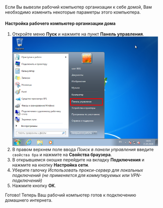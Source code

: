 Если Вы вывезли рабочий компьютер организации к себе домой, Вам необходимо изменить некоторые параметры этого компьютера.

#### Настройка рабочего компьютер организации дома

1. Откройте меню **Пуск** и нажмите на пункт **Панель управления**.  
[![](storage/img/0001.png)](storage/img/0001.png)
3. В правом верхнем поле ввода *Поиск в панели управления* введите `свойства бра` и нажмите на **Свойства браузера**.
5. В открывшемся окошке перейдите на вкладку **Подключения** и нажмите на кнопку **Настройка сети**.
7. Уберите галочку *Использовать прокси-сервер для локальных подключений (не применяется для коммутируемых или VPN-подключений)*
8. Нажмите кнопку **ОК**.

Готово! Теперь Ваш рабочий компьютер готов к подключению домашнего интернета.